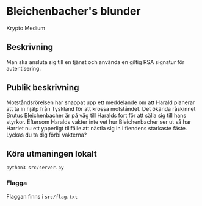 # Bleichenbacher's blunder

Krypto 
Medium

## Beskrivning
Man ska ansluta sig till en tjänst och använda en giltig RSA signatur för
autentisering. 

## Publik beskrivning
Motståndsrörelsen har snappat upp ett meddelande om att Harald planerar att
ta in hjälp från Tyskland för att krossa motståndet. Det ökända råskinnet
Brutus Bleichenbacher är på väg till Haralds fort för att sälla sig till
hans styrkor. Eftersom Haralds vakter inte vet hur Bleichenbacher ser ut
så har Harriet nu ett ypperligt tillfälle att nästla sig in i fiendens 
starkaste fäste.
Lyckas du ta dig förbi vakterna?

## Köra utmaningen lokalt
`python3 src/server.py`

### Flagga
Flaggan finns i `src/flag.txt`
